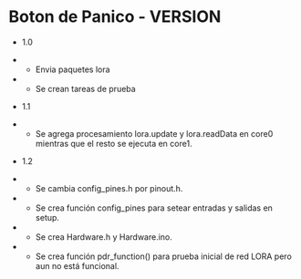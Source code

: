 # Boton de Panico - VERSION

* 1.0
* * Envia paquetes lora
* * Se crean tareas de prueba

* 1.1
* * Se agrega procesamiento lora.update y lora.readData en core0 mientras que el resto se ejecuta en core1.

* 1.2
* * Se cambia config_pines.h por pinout.h.
* * Se crea función config_pines para setear entradas y salidas en setup.
* * Se crea Hardware.h y Hardware.ino.
* * Se crea función pdr_function() para prueba inicial de red LORA pero aun no está funcional.


